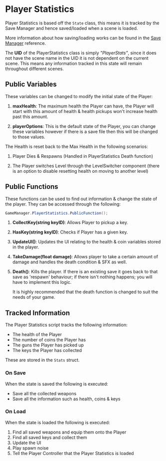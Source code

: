 # Player Statistics

Player Statistics is based off the `State` class, this means it is tracked by the Save Manager and hence saved/loaded when a scene is loaded.

More information about how saving/loading works can be found in the [Save Manager](../managers/SaveManager) reference.

The **UID** of the PlayerStatistics class is simply _"PlayerStats"_, since it does not have the scene name in the UID it is not dependent on the current scene. This means any information tracked in this state will remain throughout different scenes.

## Public Variables

These variables can be changed to modify the initial state of the Player:

1. **maxHealth**: The maximum health the Player can have, the Player will start with this amount of health & health pickups won't increase health past this amount.

2. **playerOptions**: This is the default state of the Player, you can change these variables however if there is a save file then this will be changed to those values.

The Health is reset back to the Max Health in the following scenarios:

1. Player Dies & Respawns (Handled in PlayerStatistics Death function)

2. The Player switches Level through the LevelSwitcher component (there is an option to disable resetting health on moving to another level)

## Public Functions

These functions can be used to find out information & change the state of the player. They can be accessed through the following:

```C#
GameManager.PlayerStatistics.PublicFunction();
```

1. **CollectKey(string keyID)**: Allows Player to pickup a key.
2. **HasKey(string keyID)**: Checks if Player has a given key.
3. **UpdateUI()**: Updates the UI relating to the health & coin variables stored in the player.
4. **TakeDamage(float damage)**: Allows player to take a certain amount of damage and handles the death condition & SFX as well. 
5. **Death()**: Kills the player. If there is an existing save it goes back to that save as 'respawn' behaviour; if there isn't nothing happens; you will have to implement this logic.

    It is highly recommended that the death function is changed to suit the needs of your game.

## Tracked Information

The Player Statistics script tracks the following information:

- The health of the Player
- The number of coins the Player has
- The guns the Player has picked up
- The keys the Player has collected

These are stored in the `Stats` struct.

### On Save

When the state is saved the following is executed:

- Save all the collected weapons
- Save all the information such as health, coins & keys

### On Load

When the state is loaded the following is executed:

1. Find all saved weapons and equip them onto the Player
2. Find all saved keys and collect them
3. Update the UI
4. Play spawn noise
5. Tell the Player Controller that the Player Statistics is loaded

